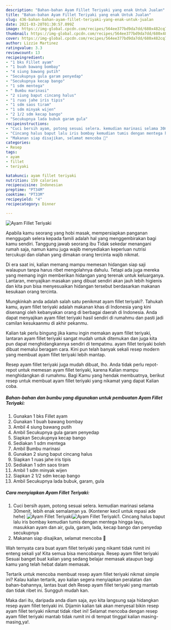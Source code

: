 ```yaml
---
description: "Bahan-bahan Ayam Fillet Teriyaki yang enak Untuk Jualan"
title: "Bahan-bahan Ayam Fillet Teriyaki yang enak Untuk Jualan"
slug: 436-bahan-bahan-ayam-fillet-teriyaki-yang-enak-untuk-jualan
date: 2021-03-28T01:30:57.099Z
image: https://img-global.cpcdn.com/recipes/564ee377bd9da7dd/680x482cq70/ayam-fillet-teriyaki-foto-resep-utama.jpg
thumbnail: https://img-global.cpcdn.com/recipes/564ee377bd9da7dd/680x482cq70/ayam-fillet-teriyaki-foto-resep-utama.jpg
cover: https://img-global.cpcdn.com/recipes/564ee377bd9da7dd/680x482cq70/ayam-fillet-teriyaki-foto-resep-utama.jpg
author: Lizzie Martinez
ratingvalue: 3.3
reviewcount: 13
recipeingredient:
- "1 bks Fillet ayam"
- "1 buah bawang bombay"
- "4 siung bawang putih"
- "Secukupnya gula garam penyedap"
- "Secukupnya kecap bango"
- "1 sdm mentega"
- " Bumbu marinasi"
- "2 siung baput cincang halus"
- "1 ruas jahe iris tipis"
- "1 sdm saos tiram"
- "1 sdm minyak wijen"
- "2 1/2 sdm kecap bango"
- "Secukupnya lada bubuk garam gula"
recipeinstructions:
- "Cuci bersih ayam, potong sesuai selera. kemudian marinasi selama 30menit, lebih enak semalaman ya. (Kontener kecil untuk mpasi ade hehe)"
- "Cincang halus baput lalu iris bombay kemudian tumis dengan mentega hingga layu, masukkan ayam dan air, gula, garam, lada, kecap bango dan penyedap secukupnya"
- "Makanan siap disajikan, selamat mencoba 🥰"
categories:
- Resep
tags:
- ayam
- fillet
- teriyaki

katakunci: ayam fillet teriyaki 
nutrition: 159 calories
recipecuisine: Indonesian
preptime: "PT34M"
cooktime: "PT33M"
recipeyield: "4"
recipecategory: Dinner

---
```



![Ayam Fillet Teriyaki](https://img-global.cpcdn.com/recipes/564ee377bd9da7dd/680x482cq70/ayam-fillet-teriyaki-foto-resep-utama.jpg)

Apabila kamu seorang yang hobi masak, mempersiapkan panganan menggugah selera kepada famili adalah hal yang menggembirakan bagi kamu sendiri. Tanggung jawab seorang ibu Tidak sekedar menangani rumah saja, namun kamu juga wajib menyediakan keperluan nutrisi tercukupi dan olahan yang dimakan orang tercinta wajib nikmat.

Di era  saat ini, kalian memang mampu memesan hidangan siap saji walaupun tanpa harus ribet mengolahnya dahulu. Tetapi ada juga mereka yang memang ingin memberikan hidangan yang terenak untuk keluarganya. Lantaran, menyajikan masakan yang dibuat sendiri akan jauh lebih higienis dan kita pun bisa menyesuaikan hidangan tersebut berdasarkan makanan kesukaan orang tercinta. 



Mungkinkah anda adalah salah satu penikmat ayam fillet teriyaki?. Tahukah kamu, ayam fillet teriyaki adalah makanan khas di Indonesia yang kini disenangi oleh kebanyakan orang di berbagai daerah di Indonesia. Anda dapat menyajikan ayam fillet teriyaki hasil sendiri di rumahmu dan pasti jadi camilan kesukaanmu di akhir pekanmu.

Kalian tak perlu bingung jika kamu ingin memakan ayam fillet teriyaki, lantaran ayam fillet teriyaki sangat mudah untuk ditemukan dan juga kita pun dapat menghidangkannya sendiri di tempatmu. ayam fillet teriyaki boleh dibuat memalui beragam cara. Kini pun telah banyak sekali resep modern yang membuat ayam fillet teriyaki lebih mantap.

Resep ayam fillet teriyaki juga mudah dibuat, lho. Anda tidak perlu repot-repot untuk memesan ayam fillet teriyaki, karena Kalian mampu menghidangkan di rumahmu. Bagi Kamu yang hendak membuatnya, berikut resep untuk membuat ayam fillet teriyaki yang nikamat yang dapat Kalian coba.

<!--inarticleads1-->

##### Bahan-bahan dan bumbu yang digunakan untuk pembuatan Ayam Fillet Teriyaki:

1. Gunakan 1 bks Fillet ayam
1. Gunakan 1 buah bawang bombay
1. Ambil 4 siung bawang putih
1. Ambil Secukupnya gula garam penyedap
1. Siapkan Secukupnya kecap bango
1. Sediakan 1 sdm mentega
1. Ambil  Bumbu marinasi
1. Gunakan 2 siung baput cincang halus
1. Siapkan 1 ruas jahe iris tipis
1. Sediakan 1 sdm saos tiram
1. Ambil 1 sdm minyak wijen
1. Siapkan 2 1/2 sdm kecap bango
1. Ambil Secukupnya lada bubuk, garam, gula




<!--inarticleads2-->

##### Cara menyiapkan Ayam Fillet Teriyaki:

1. Cuci bersih ayam, potong sesuai selera. kemudian marinasi selama 30menit, lebih enak semalaman ya. (Kontener kecil untuk mpasi ade hehe)
<img src="https://img-global.cpcdn.com/steps/3ab8ec7902dc95ad/160x128cq70/ayam-fillet-teriyaki-langkah-memasak-1-foto.jpg" alt="Ayam Fillet Teriyaki"><img src="https://img-global.cpcdn.com/steps/0903178f7131e6a7/160x128cq70/ayam-fillet-teriyaki-langkah-memasak-1-foto.jpg" alt="Ayam Fillet Teriyaki">1. Cincang halus baput lalu iris bombay kemudian tumis dengan mentega hingga layu, masukkan ayam dan air, gula, garam, lada, kecap bango dan penyedap secukupnya
1. Makanan siap disajikan, selamat mencoba 🥰




Wah ternyata cara buat ayam fillet teriyaki yang nikamt tidak rumit ini enteng sekali ya! Kita semua bisa mencobanya. Resep ayam fillet teriyaki Sesuai banget buat kalian yang sedang belajar memasak ataupun bagi kamu yang telah hebat dalam memasak.

Tertarik untuk mencoba membuat resep ayam fillet teriyaki nikmat simple ini? Kalau kalian tertarik, ayo kalian segera menyiapkan peralatan dan bahan-bahannya, lantas buat deh Resep ayam fillet teriyaki yang mantab dan tidak ribet ini. Sungguh mudah kan. 

Maka dari itu, daripada anda diam saja, ayo kita langsung saja hidangkan resep ayam fillet teriyaki ini. Dijamin kalian tak akan menyesal bikin resep ayam fillet teriyaki nikmat tidak ribet ini! Selamat mencoba dengan resep ayam fillet teriyaki mantab tidak rumit ini di tempat tinggal kalian masing-masing,ya!.

